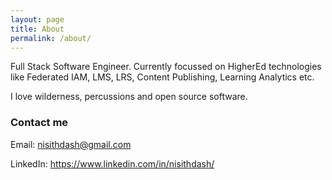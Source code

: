 ```yaml
---
layout: page
title: About
permalink: /about/
---
```


Full Stack Software Engineer. Currently focussed on HigherEd technologies like Federated IAM, LMS, LRS, Content Publishing, Learning Analytics etc. 

I love wilderness, percussions and open source software.

### Contact me

Email: [nisithdash@gmail.com](mailto:nisithdash@gmail.com)

LinkedIn: https://www.linkedin.com/in/nisithdash/
